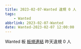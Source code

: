 ```yaml
---
title: 2023-02-07-Wanted 違規 0 人
tags:
    - Wanted
abbrlink: 2023-02-07-Wanted
date: Wanted-2023-02-07 12:00:00
---
```

Wanted 板 [板規連結](https://www.ptt.cc/bbs/Wanted/M.1608829773.A.D3B.html)
昨天違規 0 人
